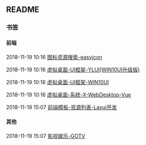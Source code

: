 ##  README

###  书签

####  前端

2018-11-19 10:16 [图标资源搜索-easyicon](https://www.easyicon.net/)

2018-11-19 10:16 [虚拟桌面-UI框架-YLUI(WIN10UI升级版)](https://ylui.yuri2.cn/)

2018-11-19 10:16 [虚拟桌面-UI框架-WIN10UI](http://win10ui.yuri2.cn/)

2018-11-19 10:16 [虚拟桌面-系统-X-WebDesktop-Vue](https://github.com/OXOYO/X-WebDesktop-Vue)

2018-11-19 15:07 [前端模板-资源列表-Layui开发](https://fly.layui.com/case/2018/)

####  其他

2018-11-19 15:07 [影视娱乐-GOTV](http://www.go168.xyz/index)
